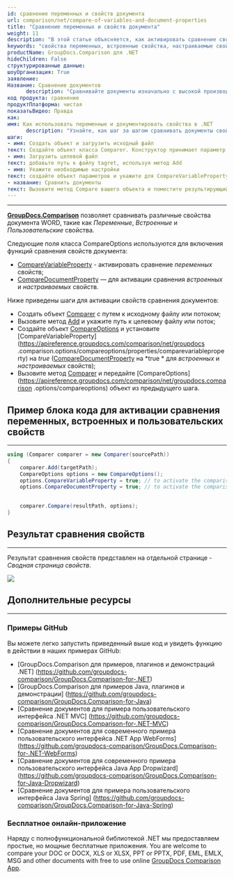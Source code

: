 ```yaml
---
id: сравнение переменных и свойств документа
url: comparison/net/compare-of-variables-and-document-properties
title: "Сравнение переменных и свойств документа"
weight: 11
description: "В этой статье объясняется, как активировать сравнение свойств документов в GroupDocs.Comparison для .NET."
keywords: "свойства переменных, встроенные свойства, настраиваемые свойства, сравнение свойств документа, CompareVariableProperty, CompareDocumentProperty"
productName: GroupDocs.Comparison для .NET
hideChildren: False
структурированные данные:
шоуОрганизация: True
заявление:
Название: Сравнение документов
      description: "Сравнивайте документы изначально с высокой производительностью, используя язык C# и GroupDocs.Comparison для .NET."
код продукта: сравнение
продуктПлатформа: чистая
показатьВидео: Правда
как:
имя: Как использовать переменные и документировать свойства в .NET
      description: "Узнайте, как шаг за шагом сравнивать документы свойств переменных и документов в .NET."
шаги:
- имя: Создать объект и загрузить исходный файл
текст: Создайте объект класса Comparer. Конструктор принимает параметр пути к исходному файлу. Вы можете указать абсолютный или относительный путь к файлу в соответствии с вашими требованиями.
- имя: Загрузить целевой файл
текст: добавьте путь к файлу tagret, используя метод Add
- имя: Укажите необходимые настройки
текст: создайте объект параметров и укажите для CompareVariableProperty и CompareDocumentProperty значение true.
- название: Сравнить документы
текст: Вызовите метод Compare вашего объекта и поместите результирующий параметр пути к файлу и объект параметров.
---
```


***

**[GroupDocs.Comparison](https://products.groupdocs.com/comparison/net)** позволяет сравнивать различные свойства документа WORD, такие как *Переменные*, *Встроенные* и *Пользовательские* свойства.

Следующие поля класса CompareOptions используются для включения функций сравнения свойств документа:

* [CompareVariableProperty](https://apireference.groupdocs.com/comparison/net/groupdocs.comparison.options/compareoptions/properties/comparevariableproperty) - активировать сравнение *переменных* свойств;
* [CompareDocumentProperty](https://apireference.groupdocs.com/comparison/net/groupdocs.comparison.options/compareoptions/properties/comparedocumentproperty) — для активации сравнения *встроенных* и *настраиваемых* свойств.

Ниже приведены шаги для активации свойств сравнения документов:

* Создать объект [Comparer](https://apireference.groupdocs.com/comparison/net/groupdocs.comparison/comparer) с путем к исходному файлу или потоком;
* Вызовите метод [Add](https://apireference.groupdocs.com/comparison/net/groupdocs.comparison/comparer/methods/add/index) и укажите путь к целевому файлу или поток;
* Создайте объект [CompareOptions](https://apireference.groupdocs.com/comparison/net/groupdocs.comparison.options/compareoptions) и установите [CompareVariableProperty](https://apireference.groupdocs.com/comparison/net/groupdocs .comparison.options/compareoptions/properties/comparevariableproperty) на *true* ([CompareDocumentProperty](https://apireference.groupdocs.com/comparison/net/groupdocs.comparison.options/compareoptions/properties/comparedocumentproperty) на *true * для *встроенных* и *настраиваемых* свойств);
* Вызовите метод [Comparer](https://apireference.groupdocs.com/comparison/net/groupdocs.comparison/comparer) и передайте [CompareOptions](https://apireference.groupdocs.com/comparison/net/groupdocs.comparison .options/compareoptions) объект из предыдущего шага.

## Пример блока кода для активации сравнения переменных, встроенных и пользовательских свойств

---

```csharp
using (Comparer comparer = new Comparer(sourcePath))
{
    comparer.Add(targetPath);
    CompareOptions options = new CompareOptions();
    options.CompareVariableProperty = true; // to activate the comparison of variable properties
    options.CompareDocumentProperty = true; // to activate the comparison of built and custom properties
     

    comparer.Compare(resultPath, options);
}
```

## Результат сравнения свойств

---

Результат сравнения свойств представлен на отдельной странице - *Сводная страница свойств*.

![](/comparison/net/images/properties-summary-page.png)

## Дополнительные ресурсы

---

### Примеры GitHub
Вы можете легко запустить приведенный выше код и увидеть функцию в действии в наших примерах GitHub:
* [GroupDocs.Comparison для примеров, плагинов и демонстраций .NET] (https://github.com/groupdocs-comparison/GroupDocs.Comparison-for-.NET)
* [GroupDocs.Comparison для примеров Java, плагинов и демонстрации] (https://github.com/groupdocs-comparison/GroupDocs.Comparison-for-Java)
* [Сравнение документов для примера пользовательского интерфейса .NET MVC] (https://github.com/groupdocs-comparison/GroupDocs.Comparison-for-.NET-MVC)
* [Сравнение документов для современного примера пользовательского интерфейса .NET App WebForms] (https://github.com/groupdocs-comparison/GroupDocs.Comparison-for-.NET-WebForms)
* [Сравнение документов для современного примера пользовательского интерфейса Java App Dropwizard] (https://github.com/groupdocs-comparison/GroupDocs.Comparison-for-Java-Dropwizard)
* [Сравнение документов для примера пользовательского интерфейса Java Spring] (https://github.com/groupdocs-comparison/GroupDocs.Comparison-for-Java-Spring)
    

### Бесплатное онлайн-приложение
Наряду с полнофункциональной библиотекой .NET мы предоставляем простые, но мощные бесплатные приложения.
You are welcome to compare your DOC or DOCX, XLS or XLSX, PPT or PPTX, PDF, EML, EMLX, MSG and other documents with free to use online [GroupDocs Comparison App](https://products.groupdocs.app/comparison).
